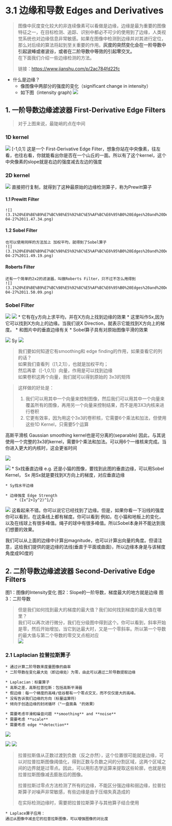 # 3.1 边缘和导数 Edges and Derivatives

> 图像中灰度变化较大的非连续像素可以看做是边缘，边缘是最为重要的图像特征之一，在目标检测、追踪、识别中都必不可少的使用到了边缘，人类视觉系统也对边缘信息非常敏感。如果在图像中检测到边缘并对其进行定位，那么对后续的算法将起到至关重要的作用。**灰度的突然变化会在一阶导数中引起波峰或者波谷，或者在二阶导数中等效的引起零交叉。**  
> 在下面我们介绍一些边缘检测的方法。  
>   
> 链接：https://www.jianshu.com/p/2ac784fd22fc  

* 什么是边缘？
	* 像图像中两部分的强度的变化（significant change in intensity）
	* 如下图（intensity graph)
![](3.1%20%E8%BE%B9%E7%BC%98%E5%92%8C%E5%AF%BC%E6%95%B0%20Edges%20and%20Derivatives/%E6%88%AA%E5%B1%8F2021-04-27%2011.36.00.png)

## 1. 一阶导数边缘滤波器 First-Derivative Edge Filters
> 对于上图来说，最陡峭的点在中间  
### 1D kernel
![](3.1%20%E8%BE%B9%E7%BC%98%E5%92%8C%E5%AF%BC%E6%95%B0%20Edges%20and%20Derivatives/%E6%88%AA%E5%B1%8F2021-04-27%2011.45.04.png)
[-1,0,1] 这是一个 First-Derivative Edge Filter，想象你站在中央像素，往左看，也往右看，你就能看出你是否在一个山丘的一面。所以有了这个kernel，这个中央像素的slope就是右边的强度减去左边的强度

### 2D kernel
![](3.1%20%E8%BE%B9%E7%BC%98%E5%92%8C%E5%AF%BC%E6%95%B0%20Edges%20and%20Derivatives/%E6%88%AA%E5%B1%8F2021-04-27%2011.46.36.png)
直接把行复制，就得到了这种最原始的边缘检测算子，称为Prewitt算子
#### 1.1 Prewitt Filter
	![](3.1%20%E8%BE%B9%E7%BC%98%E5%92%8C%E5%AF%BC%E6%95%B0%20Edges%20and%20Derivatives/%E6%88%AA%E5%B1%8F2021-04-27%2011.47.34.png)

#### 1.2 Sobel Filter
	也可以使用同样的方法加上 加权平均，就得到了Sobel算子
	![](3.1%20%E8%BE%B9%E7%BC%98%E5%92%8C%E5%AF%BC%E6%95%B0%20Edges%20and%20Derivatives/%E6%88%AA%E5%B1%8F2021-04-27%2011.49.19.png)

#### Roberts Filter
	还有一个简单的2x2的滤波器，叫做Roberts Filter，只不过不怎么用得到
	![](3.1%20%E8%BE%B9%E7%BC%98%E5%92%8C%E5%AF%BC%E6%95%B0%20Edges%20and%20Derivatives/%E6%88%AA%E5%B1%8F2021-04-27%2011.50.09.png)

### Sobel Filter
![](3.1%20%E8%BE%B9%E7%BC%98%E5%92%8C%E5%AF%BC%E6%95%B0%20Edges%20and%20Derivatives/%E6%88%AA%E5%B1%8F2021-04-27%2012.24.58.png)
![](3.1%20%E8%BE%B9%E7%BC%98%E5%92%8C%E5%AF%BC%E6%95%B0%20Edges%20and%20Derivatives/%E6%88%AA%E5%B1%8F2021-04-27%2011.56.41.png)
	* 它有在y方向上求平均，并在X方向上找到边缘的效果
	* 这里叫作Sx,因为它可以找到X方向上的边缘。当我们说X Direction，就表示它能找到X方向上的梯度。
	* 和图片中的垂直边缘有关
	* Sobel算子具有对原始图像平滑的效果

![](3.1%20%E8%BE%B9%E7%BC%98%E5%92%8C%E5%AF%BC%E6%95%B0%20Edges%20and%20Derivatives/%E6%88%AA%E5%B1%8F2021-04-27%2012.01.35.png)
Sy
![](3.1%20%E8%BE%B9%E7%BC%98%E5%92%8C%E5%AF%BC%E6%95%B0%20Edges%20and%20Derivatives/%E6%88%AA%E5%B1%8F2021-04-27%2012.21.29.png)

> 我们要如何知道它有smoothing和 edge finding的作用，如果查看它的列的话？  
> 如果我们查看列（[1,2,1]），也就是加权平均；  
> 然后再拿（[-1,0,1]）向量，作用是可以找到边缘  
> 如果卷积这两个向量，我们就可以得到原始的 3x3的矩阵  

> 这样做的好处是：  
> 1. 我们可以用其中一个向量来控制图像，然后我们可以用其中一个向量来覆盖所有的图像，再用另一个向量来控制结果，而不是用3X3内核来进行卷积  
> 2. 它更有效率，因为用这个3x3的卷积核，它需要6个乘法和加法，但使用这些1D Kernel，只需要5个运算  

高斯平滑核 Gaussian smoothing kernel也是可分离的(separable)
因此，与其说使用一个完整的3x3的kernel，需要9个乘法和加法。可以用6个一维核来完成。当你进入更大的内核时，这会更省时间

![](3.1%20%E8%BE%B9%E7%BC%98%E5%92%8C%E5%AF%BC%E6%95%B0%20Edges%20and%20Derivatives/%E6%88%AA%E5%B1%8F2021-04-27%2012.09.04.png)

![](3.1%20%E8%BE%B9%E7%BC%98%E5%92%8C%E5%AF%BC%E6%95%B0%20Edges%20and%20Derivatives/%E6%88%AA%E5%B1%8F2021-04-27%2012.14.17.png)
	* Sx找垂直边缘
	e.g. 还是小猫的图像，要找到此图的垂直边缘，可以用Sobel Kernel， Sx
	用Sx就是要找到X方向上的梯度，对应垂直边缘

	* Sy找水平边缘

	* 边缘强度 Edge Strength
		* (Ix^2+Iy^2)^1/2

![](3.1%20%E8%BE%B9%E7%BC%98%E5%92%8C%E5%AF%BC%E6%95%B0%20Edges%20and%20Derivatives/%E6%88%AA%E5%B1%8F2021-04-27%2012.21.49.png)
这看起来不错。你可以说它已经找到了边缘。但是，如果你看一下沿线的强度 你可以看到，在这条线上都有梯度。你可以看到 例如，在小猫和地板上的变化，以及在线球上有很多峰值。绳子的球中有很多峰值。所以Sobel本身并不能达到我们想要的效果。

我们可以从上面的边缘中计算出magnitude，也可以计算出向量的角度。但请注意，这给我们提供的是边缘的法线(垂直于平面或曲面)，所以边缘本身是与该梯度角度成90度的


## 2. 二阶导数边缘滤波器 Second-Derivative Edge Filters
图1：图像的Intensity变化
图2：Slope的一阶导数，梯度最大的地方就是边缘
图3：二阶导数
> 但是我们如何找到最大的梯度的最大值？我们如何找到梯度的最大值在哪里？  
> 我们可以再次进行微分，我们在分级图中得到这个。你可以看到，斜率开始是零，然后开始增加，当它到达最大时，又是一个零斜率。所以第一个导数的最大值与第二个导数的零交叉点相对应  
![](3.1%20%E8%BE%B9%E7%BC%98%E5%92%8C%E5%AF%BC%E6%95%B0%20Edges%20and%20Derivatives/%E6%88%AA%E5%B1%8F2021-04-27%2012.32.54.png)


### 2.1 Laplacian 拉普拉斯算子
	* 通过计算二阶导数来度量图像的曲率
	* 二阶导数在变化最大处（即边缘处）为零，由此可以通过二阶导数提取边缘

	* Laplacian：标量算子
	* 高斯之差，高斯拉普拉斯：包括高斯平滑器
	* 假边缘：每一个梯度的高峰/低谷都有一个零点交叉，而不仅仅是大的高峰。
	* 没有告诉我们边缘的方向（标量运算符）
	* 倾向于创造边缘的封闭循环（"一盘面条 "的效果）

	* 需要考虑平滑和噪音问题 **smoothing** and **noise**
	* 需要考虑 **scale**
	* 需要考虑 edge **detection**

![](3.1%20%E8%BE%B9%E7%BC%98%E5%92%8C%E5%AF%BC%E6%95%B0%20Edges%20and%20Derivatives/%E6%88%AA%E5%B1%8F2021-04-27%2014.04.00.png)

![](3.1%20%E8%BE%B9%E7%BC%98%E5%92%8C%E5%AF%BC%E6%95%B0%20Edges%20and%20Derivatives/%E6%88%AA%E5%B1%8F2021-04-27%2014.05.34.png)
![](3.1%20%E8%BE%B9%E7%BC%98%E5%92%8C%E5%AF%BC%E6%95%B0%20Edges%20and%20Derivatives/%E6%88%AA%E5%B1%8F2021-04-27%2012.37.52.png)
> 拉普拉斯值从正数过渡到负数（反之亦然），这个位置很可能就是边缘，可以对拉普拉斯图像阈值化，得到正数与负数之间的分割区域，这两个区域之间的边界就是过零点。因此，可以用形态学运算来提取这些轮廓，也就是用拉普拉斯图像减去膨胀后的图像。  
>   
> 拉普拉斯过零点方法检测了所有的边缘，不能区分强边缘和弱边缘，拉普拉斯算子对噪声非常敏感，有些边缘是由于压缩失真造成的  
>   
> 在实际检测边缘时，需要把拉普拉斯算子与其他算子结合使用  

	* Laplace算子应用：
	通过从图像中减去它的拉普拉斯图像，可以增强图像的对比度



